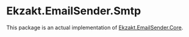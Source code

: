 ﻿# Ekzakt.EmailSender.Smtp
This package is an actual implementation of [Ekzakt.EmailSender.Core](https://github.com/Ekzakt/Ekzakt/tree/master/Ekzakt.EmailSender.Core).
